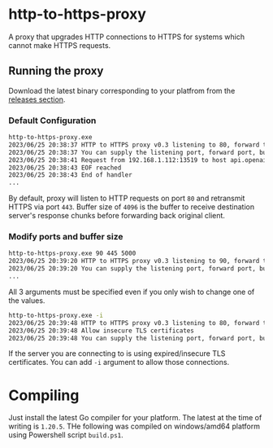 # http-to-https-proxy
A proxy that upgrades HTTP connections to HTTPS for systems which cannot make HTTPS requests.

## Running the proxy

Download the latest binary corresponding to your platfrom from the [releases section](https://github.com/yeokm1/http-to-https-proxy/releases/).

### Default Configuration

```bash
http-to-https-proxy.exe
2023/06/25 20:38:37 HTTP to HTTPS proxy v0.3 listening to 80, forward to 443 with listening buffer 4096
2023/06/25 20:38:37 You can supply the listening port, forward port, buffer size, insecure -i cert as command line args
2023/06/25 20:38:41 Request from 192.168.1.112:13519 to host api.openai.com and url /v1/chat/completions
2023/06/25 20:38:43 EOF reached
2023/06/25 20:38:43 End of handler
...
```

By default, proxy will listen to HTTP requests on port `80` and retransmit HTTPS via port `443`. Buffer size of `4096` is the buffer to receive destination server's response chunks before forwarding back original client.

### Modify ports and buffer size

```bash
http-to-https-proxy.exe 90 445 5000
2023/06/25 20:39:20 HTTP to HTTPS proxy v0.3 listening to 90, forward to 445 with listening buffer 5000
2023/06/25 20:39:20 You can supply the listening port, forward port, buffer size, insecure -i cert as command line args
...
```
All 3 arguments must be specified even if you only wish to change one of the values.

```bash
http-to-https-proxy.exe -i
2023/06/25 20:39:48 HTTP to HTTPS proxy v0.3 listening to 80, forward to 443 with listening buffer 4096
2023/06/25 20:39:48 Allow insecure TLS certificates
2023/06/25 20:39:48 You can supply the listening port, forward port, buffer size, insecure -i cert as command line args
```
If the server you are connecting to is using expired/insecure TLS certificates. You can add `-i` argument to allow those connections.

# Compiling

Just install the latest Go compiler for your platform. The latest at the time of writing is `1.20.5`. THe following was compiled on windows/amd64 platform using Powershell script `build.ps1`.
